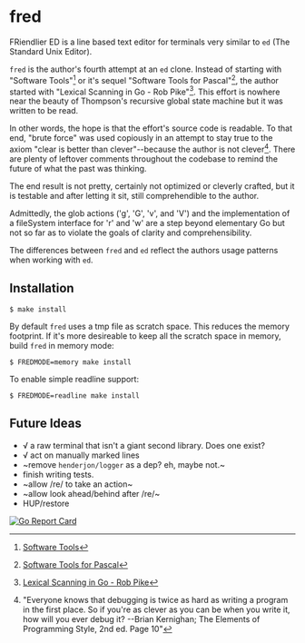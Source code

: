 # fred

FRiendlier ED is a line based text editor for terminals very similar to `ed` (The Standard Unix Editor).

`fred` is the author's fourth attempt at an `ed` clone. Instead of starting with "Software Tools"[^1] or it's sequel "Software Tools for Pascal"[^2], the author started with "Lexical Scanning in Go - Rob Pike"[^3]. This effort is nowhere near the beauty of Thompson's recursive global state machine but it was written to be read.

In other words, the hope is that the effort's source code is readable. To that end, "brute force" was used copiously in an attempt to stay true to the axiom "clear is better than clever"--because the author is not clever[^4]. There are plenty of leftover comments throughout the codebase to remind the future of what the past was thinking.

The end result is not pretty, certainly not optimized or cleverly crafted, but it is testable and after letting it sit, still comprehendible to the author.

Admittedly, the glob actions ('g', 'G', 'v', and 'V') and the implementation of a fileSystem interface for 'r' and 'w' are a step beyond elementary Go but not so far as to violate the goals of clarity and comprehensibility.

The differences between `fred` and `ed` reflect the authors usage patterns when working with `ed`.

## Installation

`$ make install`

By default `fred` uses a tmp file as scratch space. This reduces the memory footprint. If it's more desireable to keep all the scratch space in memory, build `fred` in memory mode:

`$ FREDMODE=memory make install`

To enable simple readline support:

`$ FREDMODE=readline make install`

## Future Ideas

- √ a raw terminal that isn't a giant second library. Does one exist?
- √ act on manually marked lines
- ~remove `henderjon/logger` as a dep? eh, maybe not.~
- finish writing tests.
- ~allow /re/ to take an action~
- ~allow look ahead/behind after /re/~
- HUP/restore

[![Go Report Card](https://goreportcard.com/badge/github.com/henderjon/fred)](https://goreportcard.com/report/github.com/henderjon/fred)

[^1]: [Software Tools](https://a.co/d/57j2eG0)
[^2]: [Software Tools for Pascal](https://a.co/d/jllgMxg)
[^3]: [Lexical Scanning in Go - Rob Pike](https://www.youtube.com/watch?v=HxaD_trXwRE)
[^4]: "Everyone knows that debugging is twice as hard as writing a program in the first place. So if you're as clever as you can be when you write it, how will you ever debug it? --Brian Kernighan; The Elements of Programming Style, 2nd ed. Page 10"
